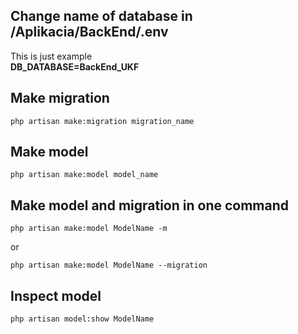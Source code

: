 ## Change name of database in /Aplikacia/BackEnd/.env
This is just example \
**DB_DATABASE=BackEnd_UKF**

## Make migration
``` console
php artisan make:migration migration_name
```

## Make model
``` console
php artisan make:model model_name
```

## Make model and migration in one command
``` console
php artisan make:model ModelName -m
```
or
``` console
php artisan make:model ModelName --migration
```

## Inspect model
``` console
php artisan model:show ModelName
```

